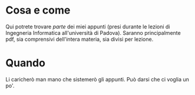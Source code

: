# Cosa e come

Qui potrete trovare *parte* dei miei appunti (presi durante le lezioni di Ingegneria Informatica all'università di Padova).
Saranno principalmente pdf, sia comprensivi dell'intera materia, sia divisi per lezione.

# Quando

Li caricherò man mano che sistemerò gli appunti. Può darsi che ci voglia un po'.
